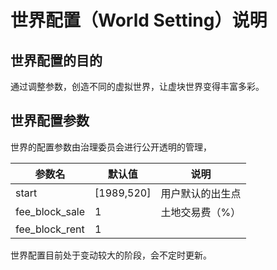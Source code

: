 # 世界配置（World Setting）说明



## 世界配置的目的

通过调整参数，创造不同的虚拟世界，让虚块世界变得丰富多彩。



## 世界配置参数

世界的配置参数由治理委员会进行公开透明的管理，

| 参数名         | 默认值     | 说明             |
| -------------- | ---------- | ---------------- |
| start          | [1989,520] | 用户默认的出生点 |
| fee_block_sale | 1          | 土地交易费（%）  |
| fee_block_rent | 1          |                  |

世界配置目前处于变动较大的阶段，会不定时更新。